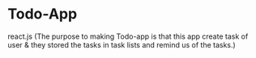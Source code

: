 # Todo-App
react.js (The purpose to making Todo-app is that this app create task of user &amp; they stored the tasks in task lists and remind us of the tasks.)
